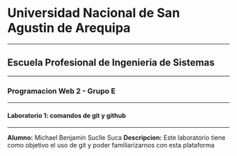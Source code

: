 # Universidad Nacional de San Agustin de Arequipa
***
## Escuela Profesional de Ingenieria de Sistemas
***
### Programacion Web 2 - Grupo E
***
#### Laboratorio 1: comandos de git y github
***
**Alumno:** Michael Benjamin Suclle Suca
**Descripcion:** Este laboratorio tiene como objetivo el uso de git y poder familiarizarnos con esta plataforma
